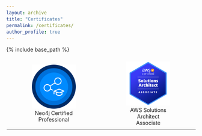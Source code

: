 ```yaml
---
layout: archive
title: "Certificates"
permalink: /certificates/
author_profile: true
---
```


{% include base_path %}

<style>
  table {
    border-collapse: collapse;
    width: 100%;
    border: none;
  }
  th, td {
    padding: 8px;
    text-align: left;
    background-color: transparent;
    text-align: center;
    border: 1px solid rgba(0, 0, 0, 0); /* Set border color to fully transparent */
  }
  .image-cell {
    width: 33.33%;
    border: 1px solid rgba(0, 0, 0, 0); /* Set border color to fully transparent */
  }
  .image-container {
    display: block;
    margin: 0 auto;
    width: 50%;
  }
</style>

<table>
  <tr>
    <td class="image-cell">
      <div class="image-container">
        <a href="https://graphacademy.neo4j.com/c/4bbe6414-788d-4ca7-854c-0c938f80a26f/">
          <img src="../images/neo4j.png" alt="Image"/><br></a>
          Neo4j Certified Professional
      </div>
    </td>
    <td class="image-cell">
      <div class="image-container">
        <a href="https://example.com/">
          <img src="../images/aws_aa.png" alt="Image"/><br></a>
         AWS Solutions Architect Associate
      </div>
    </td>
  </tr>
  <tr>
<table>



